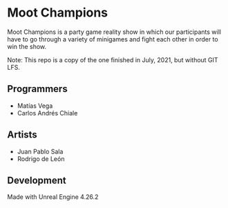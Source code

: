 # Moot Champions
Moot Champions is a party game reality show in which our participants will have to go through a variety of minigames and fight each other in order to win the show.

Note: This repo is a copy of the one finished in July, 2021, but without GIT LFS.

## Programmers
- Matías Vega
- Carlos Andrés Chiale 
## Artists
- Juan Pablo Sala
- Rodrigo de León
## Development
Made with Unreal Engine 4.26.2

